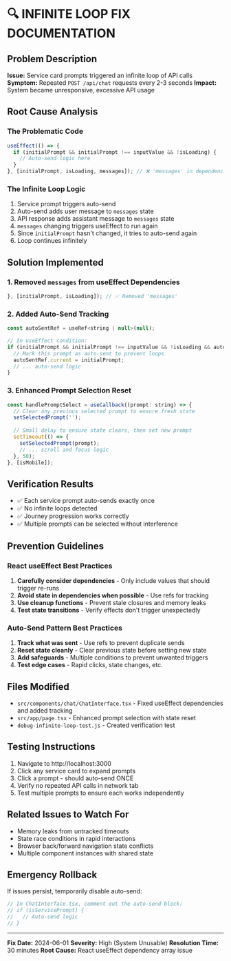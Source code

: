 # 🔍 INFINITE LOOP FIX DOCUMENTATION

## Problem Description
**Issue:** Service card prompts triggered an infinite loop of API calls
**Symptom:** Repeated `POST /api/chat` requests every 2-3 seconds
**Impact:** System became unresponsive, excessive API usage

## Root Cause Analysis

### The Problematic Code
```javascript
useEffect(() => {
  if (initialPrompt && initialPrompt !== inputValue && !isLoading) {
    // Auto-send logic here
  }
}, [initialPrompt, isLoading, messages]); // ❌ 'messages' in dependencies
```

### The Infinite Loop Logic
1. Service prompt triggers auto-send
2. Auto-send adds user message to `messages` state
3. API response adds assistant message to `messages` state  
4. `messages` changing triggers useEffect to run again
5. Since `initialPrompt` hasn't changed, it tries to auto-send again
6. Loop continues infinitely

## Solution Implemented

### 1. Removed `messages` from useEffect Dependencies
```javascript
}, [initialPrompt, isLoading]); // ✅ Removed 'messages'
```

### 2. Added Auto-Send Tracking
```javascript
const autoSentRef = useRef<string | null>(null);

// In useEffect condition:
if (initialPrompt && initialPrompt !== inputValue && !isLoading && autoSentRef.current !== initialPrompt) {
  // Mark this prompt as auto-sent to prevent loops
  autoSentRef.current = initialPrompt;
  // ... auto-send logic
}
```

### 3. Enhanced Prompt Selection Reset
```javascript
const handlePromptSelect = useCallback((prompt: string) => {
  // Clear any previous selected prompt to ensure fresh state
  setSelectedPrompt('');
  
  // Small delay to ensure state clears, then set new prompt
  setTimeout(() => {
    setSelectedPrompt(prompt);
    // ... scroll and focus logic
  }, 50);
}, [isMobile]);
```

## Verification Results
- ✅ Each service prompt auto-sends exactly once
- ✅ No infinite loops detected
- ✅ Journey progression works correctly
- ✅ Multiple prompts can be selected without interference

## Prevention Guidelines

### React useEffect Best Practices
1. **Carefully consider dependencies** - Only include values that should trigger re-runs
2. **Avoid state in dependencies when possible** - Use refs for tracking
3. **Use cleanup functions** - Prevent stale closures and memory leaks
4. **Test state transitions** - Verify effects don't trigger unexpectedly

### Auto-Send Pattern Best Practices
1. **Track what was sent** - Use refs to prevent duplicate sends
2. **Reset state cleanly** - Clear previous state before setting new state
3. **Add safeguards** - Multiple conditions to prevent unwanted triggers
4. **Test edge cases** - Rapid clicks, state changes, etc.

## Files Modified
- `src/components/chat/ChatInterface.tsx` - Fixed useEffect dependencies and added tracking
- `src/app/page.tsx` - Enhanced prompt selection with state reset
- `debug-infinite-loop-test.js` - Created verification test

## Testing Instructions
1. Navigate to http://localhost:3000
2. Click any service card to expand prompts
3. Click a prompt - should auto-send ONCE
4. Verify no repeated API calls in network tab
5. Test multiple prompts to ensure each works independently

## Related Issues to Watch For
- Memory leaks from untracked timeouts
- State race conditions in rapid interactions
- Browser back/forward navigation state conflicts
- Multiple component instances with shared state

## Emergency Rollback
If issues persist, temporarily disable auto-send:
```javascript
// In ChatInterface.tsx, comment out the auto-send block:
// if (isServicePrompt) {
//   // Auto-send logic
// }
```

---
**Fix Date:** 2024-06-01
**Severity:** High (System Unusable)
**Resolution Time:** 30 minutes
**Root Cause:** React useEffect dependency array issue 